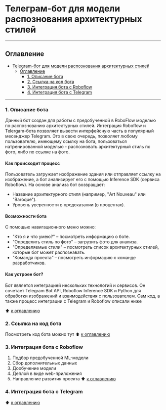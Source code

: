 # Телеграм-бот для модели распознования архитектурных стилей
___
## Оглавление
- [Telegram-бот для модели распознования архитектурных стилей](#телеграм-бот)
  - [Оглавление](#оглавление)
    - [1. Описание бота](#1-описание-бота)
    - [2. Ссылка на код бота](#2-код-бота)
    - [3. Интеграция бота с Roboflow](#3-интеграция-бот-робофлоу)
    - [4. Интеграция бота с Telegram](#4-интеграция-бот-телеграм)
___


### 1. Описание бота
Данный бот создан для работы с предобученной в RoboFlow моделью по распознованию архитектурных стилей. Интеграция Roboflow и Telergam-бота позволяет вывести интерфейсную часть в популярный месенджер Telegram.
Это в свою очередь, позволяет любому пользователю, имеющему ссылку на бота, пользоваться натренированной моделью - распозновать архитектурный стиль по фото, либо по ссылке на фото.

#### Как происходит процесс
Пользователь загружает изображение здания или отправляет ссылку на изображение, а бот анализирует его с помощью Inference SDK (сервиса Roboflow).
На основе анализа бот возвращает: 
- Название архитектурного стиля (например, "Art Nouveau" или "Baroque").
- Уровень уверенности в предсказании (в процентах).

#### Возможности бота
С помощью навигационного меню можно:
- "Кто я и что умею?" – посмотреть информацию о боте.
- "Определить стиль по фото" – загрузить фото для анализа.
- "Определяемые стили" – посмотреть список архитектурных стилей, которые бот может распознавать.
- "Команда проекта" – посмотреть информацию о команде разработчиков.

#### Как устроен бот?
Бот является интеграцией нескольких технологий и сервисов. Он сочетает Telegram Bot API, Roboflow Inference SDK и Python для обработки изображений и взаимодействия с пользователем.
Сам код, а также процесс интеграции с Telegram и Roboflow описали ниже

:arrow_up: [к оглавлению](#оглавление)




### 2. Ссылка на код бота
Посмотреть код бота можно тут
:arrow_up: [к оглавлению](#оглавление)


### 3. Интеграция бота с Roboflow
1. Подбор предобученной ML-модели
2. Сбор дополнительных данных
3. Дообучение модели
4. Деплой в виде web-приложения
5. Направление развития проекта
:arrow_up: [к оглавлению](#оглавление)

### 4. Интеграция бота с Telegram


:arrow_up: [к оглавлению](#оглавление)
